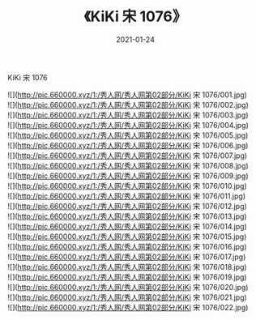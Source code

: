 ﻿---
layout: post
title:  《KiKi 宋 1076》
date:   2021-01-24
img: http://pic.660000.xyz/1:/秀人网/秀人网第02部分/KiKi 宋 1076/000.jpg
categories: [美女, 清纯, 唯美]
---

KiKi 宋 1076

  ![](http://pic.660000.xyz/1:/秀人网/秀人网第02部分/KiKi 宋 1076/001.jpg) <br> ![](http://pic.660000.xyz/1:/秀人网/秀人网第02部分/KiKi 宋 1076/002.jpg) <br> ![](http://pic.660000.xyz/1:/秀人网/秀人网第02部分/KiKi 宋 1076/003.jpg) <br> ![](http://pic.660000.xyz/1:/秀人网/秀人网第02部分/KiKi 宋 1076/004.jpg) <br> ![](http://pic.660000.xyz/1:/秀人网/秀人网第02部分/KiKi 宋 1076/005.jpg) <br> ![](http://pic.660000.xyz/1:/秀人网/秀人网第02部分/KiKi 宋 1076/006.jpg) <br> ![](http://pic.660000.xyz/1:/秀人网/秀人网第02部分/KiKi 宋 1076/007.jpg) <br> ![](http://pic.660000.xyz/1:/秀人网/秀人网第02部分/KiKi 宋 1076/008.jpg) <br> ![](http://pic.660000.xyz/1:/秀人网/秀人网第02部分/KiKi 宋 1076/009.jpg) <br> ![](http://pic.660000.xyz/1:/秀人网/秀人网第02部分/KiKi 宋 1076/010.jpg) <br> ![](http://pic.660000.xyz/1:/秀人网/秀人网第02部分/KiKi 宋 1076/011.jpg) <br> ![](http://pic.660000.xyz/1:/秀人网/秀人网第02部分/KiKi 宋 1076/012.jpg) <br> ![](http://pic.660000.xyz/1:/秀人网/秀人网第02部分/KiKi 宋 1076/013.jpg) <br> ![](http://pic.660000.xyz/1:/秀人网/秀人网第02部分/KiKi 宋 1076/014.jpg) <br> ![](http://pic.660000.xyz/1:/秀人网/秀人网第02部分/KiKi 宋 1076/015.jpg) <br> ![](http://pic.660000.xyz/1:/秀人网/秀人网第02部分/KiKi 宋 1076/016.jpg) <br> ![](http://pic.660000.xyz/1:/秀人网/秀人网第02部分/KiKi 宋 1076/017.jpg) <br> ![](http://pic.660000.xyz/1:/秀人网/秀人网第02部分/KiKi 宋 1076/018.jpg) <br> ![](http://pic.660000.xyz/1:/秀人网/秀人网第02部分/KiKi 宋 1076/019.jpg) <br> ![](http://pic.660000.xyz/1:/秀人网/秀人网第02部分/KiKi 宋 1076/020.jpg) <br> ![](http://pic.660000.xyz/1:/秀人网/秀人网第02部分/KiKi 宋 1076/021.jpg) <br> ![](http://pic.660000.xyz/1:/秀人网/秀人网第02部分/KiKi 宋 1076/022.jpg) <br>